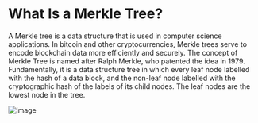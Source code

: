 
# What Is a Merkle Tree?
A Merkle tree is a data structure that is used in computer science applications. 
In bitcoin and other cryptocurrencies, Merkle trees serve to encode blockchain data more efficiently and securely.
The concept of Merkle Tree is named after Ralph Merkle, who patented the idea in 1979. Fundamentally, it is a data structure tree in which every leaf node labelled with the hash of a data block, and the non-leaf node labelled with the cryptographic hash of the labels of its child nodes. The leaf nodes are the lowest node in the tree.


![image](https://user-images.githubusercontent.com/85368764/203847964-1f5b1e62-254e-4822-b8d3-938ce2478df9.png)
